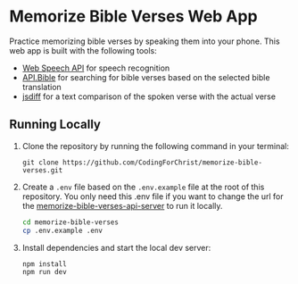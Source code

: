 # Memorize Bible Verses Web App

Practice memorizing bible verses by speaking them into your phone. This web app is built with the following tools:

- [Web Speech API](https://developer.mozilla.org/en-US/docs/Web/API/Web_Speech_API) for speech recognition
- [API.Bible](https://scripture.api.bible/) for searching for bible verses based on the selected bible translation
- [jsdiff](https://www.npmjs.com/package/diff) for a text comparison of the spoken verse with the actual verse

## Running Locally

1. Clone the repository by running the following command in your terminal:
   ```
   git clone https://github.com/CodingForChrist/memorize-bible-verses.git
   ```
2. Create a `.env` file based on the `.env.example` file at the root of this repository. You only need this .env file if you want to change the url for the [memorize-bible-verses-api-server](https://github.com/CodingForChrist/memorize-bible-verses-api-server) to run it locally.

   ```bash
   cd memorize-bible-verses
   cp .env.example .env
   ```

3. Install dependencies and start the local dev server:
   ```bash
   npm install
   npm run dev
   ```
